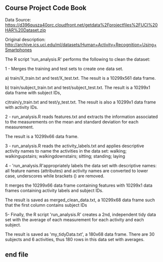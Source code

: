 ## Course Project Code Book
 

Data Source: https://d396qusza40orc.cloudfront.net/getdata%2Fprojectfiles%2FUCI%20HAR%20Dataset.zip

Original description: http://archive.ics.uci.edu/ml/datasets/Human+Activity+Recognition+Using+Smartphones

The R script 'run_analysis.R' performs the following to clean the dataset:

1 - Merges the training and test sets to create one data set.

a) train/X_train.txt and test/X_test.txt.
The result is a 10299x561 data frame.

b) train/subject_train.txt and test/subject_test.txt. 
The result is a 10299x1 data frame with subject IDs, 

c)train/y_train.txt and test/y_test.txt.
The result is also a 10299x1 data frame with activity IDs.

2 - run_analysis.R reads features.txt and extracts the information associated to the measurements on the mean and standard deviation for each measurement. 

The result is a 10299x66 data frame.

3 - run_analysis.R reads the activity_labels.txt and applies descriptive activity names to name the activities in the data set: walking; walkingupstairs; walkingdownstairs; sitting; standing; laying
       

4 - 'run_analysis.R'appropriately labels the data set with descriptive names: all feature names (attributes) and activity names are converted to lower case, underscores while brackets () are removed. 

It merges the 10299x66 data frame containing features with 10299x1 data frames containing activity labels and subject IDs. 

The result is saved as merged_clean_data.txt, a 10299x68 data frame such that the first column contains subject IDs

         
5- Finally, the R script 'run_analysis.R' creates a 2nd, independent tidy data set with the average of each measurement for each activity and each subject. 

The result is saved as 'my_tidyData.txt', a 180x68 data frame.
There are 30 subjects and 6 activities, thus 180 rows in this data set with averages.

## end file

